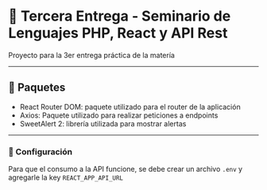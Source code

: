 # 🐘 Tercera Entrega - Seminario de Lenguajes PHP, React y API Rest

Proyecto para la 3er entrega práctica de la matería

---
## 🔩 Paquetes
* React Router DOM: paquete utilizado para el router de la aplicación
* Axios: Paquete utilizado para realizar peticiones a endpoints
* SweetAlert 2: librería utilizada para mostrar alertas
---
### 🔧 Configuración
Para que el consumo a la API funcione, se debe crear un archivo `.env` y agregarle la key `REACT_APP_API_URL`
